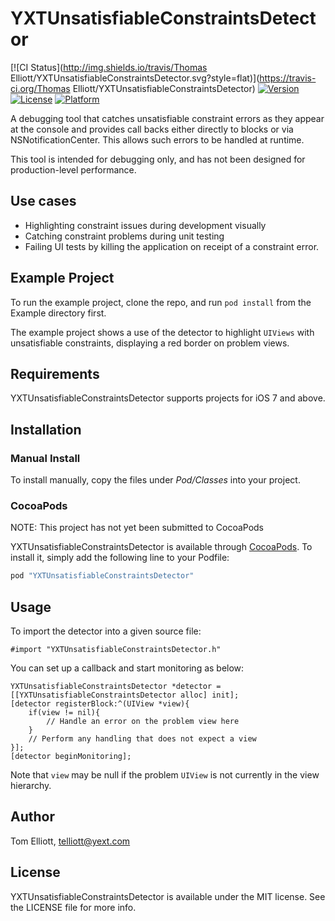 # YXTUnsatisfiableConstraintsDetector

[![CI Status](http://img.shields.io/travis/Thomas Elliott/YXTUnsatisfiableConstraintsDetector.svg?style=flat)](https://travis-ci.org/Thomas Elliott/YXTUnsatisfiableConstraintsDetector)
[![Version](https://img.shields.io/cocoapods/v/YXTUnsatisfiableConstraintsDetector.svg?style=flat)](http://cocoapods.org/pods/YXTUnsatisfiableConstraintsDetector)
[![License](https://img.shields.io/cocoapods/l/YXTUnsatisfiableConstraintsDetector.svg?style=flat)](http://cocoapods.org/pods/YXTUnsatisfiableConstraintsDetector)
[![Platform](https://img.shields.io/cocoapods/p/YXTUnsatisfiableConstraintsDetector.svg?style=flat)](http://cocoapods.org/pods/YXTUnsatisfiableConstraintsDetector)

A debugging tool that catches unsatisfiable constraint errors as they appear at the console and provides call backs either directly to blocks or via NSNotificationCenter. This allows such errors to be handled at runtime.

This tool is intended for debugging only, and has not been designed for production-level performance.

## Use cases

* Highlighting constraint issues during development visually
* Catching constraint problems during unit testing
* Failing UI tests by killing the application on receipt of a constraint error.

## Example Project

To run the example project, clone the repo, and run `pod install` from the Example directory first.

The example project shows a use of the detector to highlight `UIViews` with unsatisfiable constraints, displaying a red border on problem views.

## Requirements

YXTUnsatisfiableConstraintsDetector supports projects for iOS 7 and above.

## Installation

### Manual Install

To install manually, copy the files under *Pod/Classes* into your project.

### CocoaPods

NOTE: This project has not yet been submitted to CocoaPods

YXTUnsatisfiableConstraintsDetector is available through [CocoaPods](http://cocoapods.org). To install
it, simply add the following line to your Podfile:

```ruby
pod "YXTUnsatisfiableConstraintsDetector"
```

## Usage

To import the detector into a given source file:

    #import "YXTUnsatisfiableConstraintsDetector.h"

You can set up a callback and start monitoring as below:

    YXTUnsatisfiableConstraintsDetector *detector = [[YXTUnsatisfiableConstraintsDetector alloc] init];
    [detector registerBlock:^(UIView *view){
        if(view != nil){
            // Handle an error on the problem view here
        }
        // Perform any handling that does not expect a view
    }];
    [detector beginMonitoring];

Note that `view` may be null if the problem `UIView` is not currently in the view hierarchy.

## Author

Tom Elliott, telliott@yext.com

## License

YXTUnsatisfiableConstraintsDetector is available under the MIT license. See the LICENSE file for more info.
